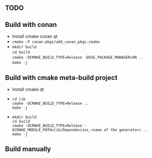 ## TODO

## Build with conan

- Install cmake conan qt
- `cmake -P conan-pkgs/add_conan_pkgs.cmake`
- `mkdir build`  
  `cd build`  
  `cmake -DCMAKE_BUILD_TYPE=Release -DUSE_PACKAGE_MANAGER=ON ..`  
  `make -j`

## Build with cmake meta-build project

- Install cmake qt
- `cd lib`  
  `cmake -DCMAKE_BUILD_TYPE=Release ..`  
  `make -j`

- `mkdir build`  
  `cd build`  
  `cmake -DCMAKE_BUILD_TYPE=Release -DCMAKE_MODULE_PATH=lib/Dependencies_<name of the generator> ..`  
  `make -j`

## Build manually

